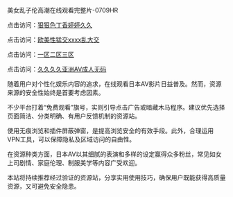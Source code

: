 美女乱子伦高潮在线观看完整片-0709HR

点击访问：<a href="https://heiliaoll4qsx.pages.dev">狠狠色丁香婷婷久久</a>

点击访问：<a href="https://heiliaoll4qsx.pages.dev">欧美性猛交xxxx乱大交</a>

点击访问：<a href="https://heiliao2dmwwy.pages.dev">一区二区三区</a>

点击访问：<a href="https://heiliaowzu4ur.pages.dev">久久久久亚洲AV成人无码</a>

随着用户对个性化娱乐内容的追求，在线观看日本AV影片日益普及。然而，资源来源的安全性始终是首要考虑因素。

不少平台打着“免费观看”旗号，实则引导点击广告或暗藏木马程序。建议优先选择页面简洁、分类明确、有用户反馈机制的资源站。

使用无痕浏览和插件屏蔽弹窗，是提高浏览安全的有效手段。此外，合理运用VPN工具，可以保障隐私及区域访问的自由性。

在资源种类方面，日本AV以其细腻的表演和多样的设定赢得众多粉丝，常见如女上司剧情、家庭伦理、制服美学等内容广受欢迎。

本站将持续推荐经过验证的资源站，分享实用使用技巧，确保用户既能获得高质量资源，又可避免安全隐患。

<span style="display:none;">[Canonical link]( https://github.com/vk20250709/525711 ）</span>
